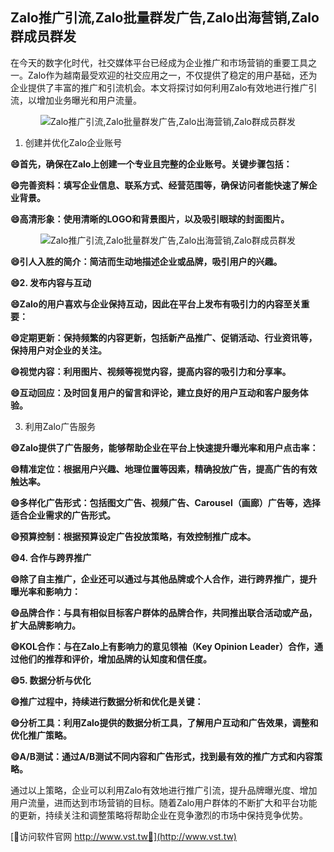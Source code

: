 ## **Zalo推广引流,Zalo批量群发广告,Zalo出海营销,Zalo群成员群发**

在今天的数字化时代，社交媒体平台已经成为企业推广和市场营销的重要工具之一。Zalo作为越南最受欢迎的社交应用之一，不仅提供了稳定的用户基础，还为企业提供了丰富的推广和引流机会。本文将探讨如何利用Zalo有效地进行推广引流，以增加业务曝光和用户流量。

 <center><img src="https://vst.tw/MP4/tuiguang/png/4.png" alt="Zalo推广引流,Zalo批量群发广告,Zalo出海营销,Zalo群成员群发"></center>

1. 创建并优化Zalo企业账号

**😄首先，确保在Zalo上创建一个专业且完整的企业账号。关键步骤包括：**

**😄完善资料：填写企业信息、联系方式、经营范围等，确保访问者能快速了解企业背景。**

**😄高清形象：使用清晰的LOGO和背景图片，以及吸引眼球的封面图片。**

 <center><img src="https://vst.tw/MP4/tuiguang/png/0.png" alt="Zalo推广引流,Zalo批量群发广告,Zalo出海营销,Zalo群成员群发"></center>

**😄引人入胜的简介：简洁而生动地描述企业或品牌，吸引用户的兴趣。**

**😄2. 发布内容与互动**

**😄Zalo的用户喜欢与企业保持互动，因此在平台上发布有吸引力的内容至关重要：**

**😄定期更新：保持频繁的内容更新，包括新产品推广、促销活动、行业资讯等，保持用户对企业的关注。**

**😄视觉内容：利用图片、视频等视觉内容，提高内容的吸引力和分享率。**

**😄互动回应：及时回复用户的留言和评论，建立良好的用户互动和客户服务体验。**

3. 利用Zalo广告服务

**😄Zalo提供了广告服务，能够帮助企业在平台上快速提升曝光率和用户点击率：**

**😄精准定位：根据用户兴趣、地理位置等因素，精确投放广告，提高广告的有效触达率。**

**😄多样化广告形式：包括图文广告、视频广告、Carousel（画廊）广告等，选择适合企业需求的广告形式。**

**😄预算控制：根据预算设定广告投放策略，有效控制推广成本。**

**😄4. 合作与跨界推广**

**😄除了自主推广，企业还可以通过与其他品牌或个人合作，进行跨界推广，提升曝光率和影响力：**

**😄品牌合作：与具有相似目标客户群体的品牌合作，共同推出联合活动或产品，扩大品牌影响力。**

**😄KOL合作：与在Zalo上有影响力的意见领袖（Key Opinion Leader）合作，通过他们的推荐和评价，增加品牌的认知度和信任度。**

**😄5. 数据分析与优化**

**😄推广过程中，持续进行数据分析和优化是关键：**

**😄分析工具：利用Zalo提供的数据分析工具，了解用户互动和广告效果，调整和优化推广策略。**

**😄A/B测试：通过A/B测试不同内容和广告形式，找到最有效的推广方式和内容策略。**

通过以上策略，企业可以利用Zalo有效地进行推广引流，提升品牌曝光度、增加用户流量，进而达到市场营销的目标。随着Zalo用户群体的不断扩大和平台功能的更新，持续关注和调整策略将帮助企业在竞争激烈的市场中保持竞争优势。


[👻访问软件官网 http://www.vst.tw👻](http://www.vst.tw)
